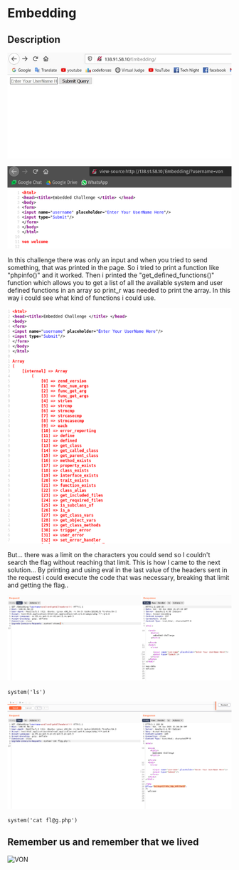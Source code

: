 # Embedding

## Description

![0xL4ughCTF-2021](img/1.png)

![0xL4ughCTF-2021](img/2.png)

In this challenge there was only an input and when you tried to send something, that was printed in the page.
So i tried to print a function like "phpinfo()" and it worked.
Then i printed the "get_defined_functions()" function which allows you to get a list of all the available system and user defined functions in an array so print_r was needed to print the array.
In this way i could see what kind of functions i could use.

![0xL4ughCTF-2021](img/3.png)

But... there was a limit on the characters you could send so I couldn't search the flag without reaching that limit.
This is how I came to the next solution...
By printing and using eval in the last value of the headers sent in the request i could execute the code that was necessary, breaking that limit and getting the flag..

![0xL4ughCTF-2021](img/4.png)

<pre><code>system('ls')</pre></code>

![0xL4ughCTF-2021](img/5.png)

<pre><code>system('cat fl@g.php')</pre></code>

## Remember us and remember that we lived

![VON](https://thumbs.gfycat.com/ZanyFrenchApisdorsatalaboriosa-size_restricted.gif)